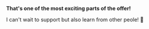 **That's one of the most exciting parts of the offer!**

I can't wait to support but also learn from other peole! 🚀




